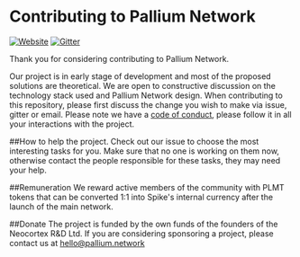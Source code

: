 # Contributing to Pallium Network
[![Website](https://img.shields.io/badge/website-pallium.network-brightgreen.svg)](http://pallium.network/)
[![Gitter](https://img.shields.io/gitter/room/nwjs/nw.js.svg)](https://gitter.im/pallium-network/)

Thank you for considering contributing to Pallium Network. 

Our project is in early stage of development and most of the proposed solutions are theoretical. We are open to constructive discussion on the technology stack used and Pallium Network design.
When contributing to this repository, please first discuss the change you wish to make via issue, gitter or email.
Please note we have a [code of conduct](https://github.com/neocortexlab/pallium/blob/master/CODE_OF_CONDUCT.md), please follow it in all your interactions with the project.

##How to help the project.
Check out our issue to choose the most interesting tasks for you. Make sure that no one is working on them now, otherwise contact the people responsible for these tasks, they may need your help.

##Remuneration
We reward active members of the community with PLMT tokens that can be converted 1:1 into Spike's internal currency after the launch of the main network.  

##Donate
The project is funded by the own funds of the founders of the Neocortex R&D Ltd. If you are considering sponsoring a project, please contact us at [hello@pallium.network](hello@pallium.network)